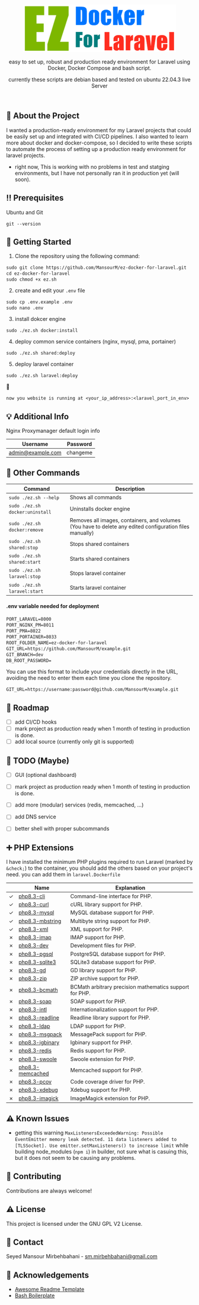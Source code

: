 <div align="center">
<img src="image/ez-docker-for-laravel.png" alt="logo" width="412" height="128" />
  <!--<h1>EZ Docker For Laravel</h1>-->
  <p>easy to set up, robust and production ready environment for Laravel using Docker, Docker Compose and bash script.</p>
  <p>currently these scripts are debian based and tested on ubuntu 22.04.3 live Server</p>
</div>

<br />

<!-- About the Project -->

## :star2: About the Project
I wanted a production-ready environment for my Laravel projects that could be easily set up and integrated with CI/CD pipelines.
I also wanted to learn more about docker and docker-compose, so I decided to write these scripts to automate the process of setting up a production ready environment for laravel projects.

* right now, This is working with no problems in test and statging environments, but I have not personally ran it in production yet (will soon).

<!-- Prerequisites -->
## :bangbang: Prerequisites

Ubuntu and Git
```cli
git --version
```

<!-- Getting Started -->

## :toolbox: Getting Started


1. Clone the repository using the following command:
```cli 
sudo git clone https://github.com/MansourM/ez-docker-for-laravel.git
cd ez-docker-for-laravel
sudo chmod +x ez.sh
```

2. create and edit your `.env` file
```cli
sudo cp .env.example .env
sudo nano .env
```

3. install dokcer engine
```cli
sudo ./ez.sh docker:install
```

4. deploy common service containers (nginx, mysql, pma, portainer)
```cli
sudo ./ez.sh shared:deploy
```

5. deploy laravel container
```cli
sudo ./ez.sh laravel:deploy
```

:tada:
```
now you website is running at <your_ip_address>:<laravel_port_in_env>
```

## :bulb: Additional Info
Nginx Proxymanager default login info

| Username | Password  |
|---|-----------|
| admin@example.com | changeme  |

<!-- Other Commands -->

## :eyes: Other Commands

| Command | Description |
|---|---|
| `sudo ./ez.sh --help` | Shows all commands |
| `sudo ./ez.sh docker:uninstall` | Uninstalls docker engine |
| `sudo ./ez.sh docker:remove` | Removes all images, containers, and volumes  (You have to delete any edited configuration files manually)|
| `sudo ./ez.sh shared:stop` | Stops shared containers |
| `sudo ./ez.sh shared:start` | Starts shared containers |
| `sudo ./ez.sh laravel:stop` | Stops laravel container |
| `sudo ./ez.sh laravel:start` | Starts laravel container |

#### .env variable needed for deployment
```env
PORT_LARAVEL=8000
PORT_NGINX_PM=8011
PORT_PMA=8022
PORT_PORTAINER=8033
ROOT_FOLDER_NAME=ez-docker-for-laravel
GIT_URL=https://github.com/MansourM/example.git
GIT_BRANCH=dev
DB_ROOT_PASSWORD=
```
You can use this format to include your credentials directly in the URL, avoiding the need to enter them each time you clone the repository.
```env
GIT_URL=https://username:password@github.com/MansourM/example.git
```

<!-- Roadmap -->

## :compass: Roadmap

- [ ] add CI/CD hooks
- [ ] mark project as production ready when 1 month of testing in production is done.
- [ ] add local source (currently only git is supported)

<!-- Maybe -->

## :compass: TODO (Maybe)

- [ ] GUI (optional dashboard)
- [ ] mark project as production ready when 1 month of testing in production is done.
- [ ] add more (modular) services (redis, memcached, ...)
- [ ] add DNS service
- [ ] better shell with proper subcommands


<!-- PHP Extensions -->

## :heavy_plus_sign: PHP Extensions

I have installed the minimum PHP plugins required to run Laravel (marked by `&check;`) to the container, you should add the others based on your project's need.
you can add them in `laravel.Dockerfile`

|         | Name | Explanation |
|---------|------|-------------|
| &check; | [php8.3-cli](https://www.php.net/manual/en/features.commandline.php) | Command-line interface for PHP. |
| &check; | [php8.3-curl](https://www.php.net/manual/en/book.curl.php) | cURL library support for PHP. |
| &check; | [php8.3-mysql](https://www.php.net/manual/en/book.mysql.php) | MySQL database support for PHP. |
| &check; | [php8.3-mbstring](https://www.php.net/manual/en/book.mbstring.php) | Multibyte string support for PHP. |
| &check; | [php8.3-xml](https://www.php.net/manual/en/book.xml.php) | XML support for PHP. |
| &cross; | [php8.3-imap](https://www.php.net/manual/en/book.imap.php) | IMAP support for PHP. |
| &cross; | [php8.3-dev](https://www.php.net/manual/en/intro.setup.php) | Development files for PHP. |
| &cross; | [php8.3-pgsql](https://www.php.net/manual/en/book.pgsql.php) | PostgreSQL database support for PHP. |
| &cross; | [php8.3-sqlite3](https://www.php.net/manual/en/book.sqlite3.php) | SQLite3 database support for PHP. |
| &cross; | [php8.3-gd](https://www.php.net/manual/en/book.image.php) | GD library support for PHP. |
| &cross; | [php8.3-zip](https://www.php.net/manual/en/book.zip.php) | ZIP archive support for PHP. |
| &cross; | [php8.3-bcmath](https://www.php.net/manual/en/book.bc.php) | BCMath arbitrary precision mathematics support for PHP. |
| &cross; | [php8.3-soap](https://www.php.net/manual/en/book.soap.php) | SOAP support for PHP. |
| &cross; | [php8.3-intl](https://www.php.net/manual/en/book.intl.php) | Internationalization support for PHP. |
| &cross; | [php8.3-readline](https://www.php.net/manual/en/book.readline.php) | Readline library support for PHP. |
| &cross; | [php8.3-ldap](https://www.php.net/manual/en/book.ldap.php) | LDAP support for PHP. |
| &cross; | [php8.3-msgpack](https://www.php.net/manual/en/book.msgpack.php) | MessagePack support for PHP. |
| &cross; | [php8.3-igbinary](https://www.php.net/manual/en/book.igbinary.php) | Igbinary support for PHP. |
| &cross; | [php8.3-redis](https://www.php.net/manual/en/book.redis.php) | Redis support for PHP. |
| &cross; | [php8.3-swoole](https://www.php.net/manual/en/book.swoole.php) | Swoole extension for PHP. |
| &cross; | [php8.3-memcached](https://www.php.net/manual/en/book.memcached.php) | Memcached support for PHP. |
| &cross; | [php8.3-pcov](https://github.com/krakjoe/pcov) | Code coverage driver for PHP. |
| &cross; | [php8.3-xdebug](https://xdebug.org/docs/) | Xdebug support for PHP. |
| &cross; | [php8.3-imagick](https://www.php.net/manual/en/book.imagick.php) | ImageMagick extension for PHP. |


<!-- Known Issues -->

## :warning: Known Issues

* getting this warning `MaxListenersExceededWarning: Possible EventEmitter memory leak detected. 11 data listeners added to [TLSSocket]. Use emitter.setMaxListeners() to increase limit` while building node_modules (`npm i`) in builder, not sure what is casuing this, but it does not seem to be causing any problems. 

<!-- Contributing -->

## :wave: Contributing

Contributions are always welcome!

<!-- License -->

## :warning: License

This project is licensed under the GNU GPL V2 License.


<!-- Contact -->

## :handshake: Contact

Seyed Mansour Mirbehbahani - sm.mirbehbahani@gmail.com

<!-- Acknowledgments -->

## :gem: Acknowledgements

- [Awesome Readme Template](https://github.com/Louis3797/awesome-readme-template)
- [Bash Boilerplate](https://github.com/xwmx/bash-boilerplate)
